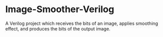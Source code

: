# Image-Smoother-Verilog
A Verilog project which receives the bits of an image, applies smoothing effect, and produces the bits of the output image.
